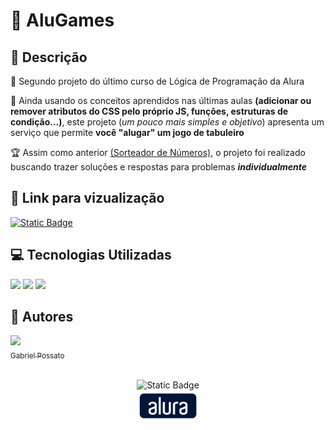 # 📼 AluGames

## 📰 Descrição

💬 Segundo projeto do último curso de Lógica de Programação da Alura

🚩 Ainda usando os conceitos aprendidos nas últimas aulas **(adicionar ou remover atributos do CSS pelo próprio JS, funções, estruturas de condição...)**, este projeto (_um pouco mais simples e objetivo_) apresenta um serviço que permite **você "alugar" um jogo de tabuleiro**

🏆 Assim como anterior <a href = "https://github.com/possatogabriel/SorteadorDeNumeros/tree/main"> (Sorteador de Números)</a>, o projeto foi realizado buscando trazer soluções e respostas para problemas **_individualmente_**

## 🔗 Link para vizualização

<a href = "?"> <img alt="Static Badge" src="https://img.shields.io/badge/Clique aqui-blue?style=for-the-badge"> </a>

## 💻 Tecnologias Utilizadas
<img src="https://cdn.jsdelivr.net/gh/devicons/devicon@latest/icons/javascript/javascript-original.svg" height = "40"/> <img src="https://cdn.jsdelivr.net/gh/devicons/devicon@latest/icons/html5/html5-original.svg" height = "40"/> <img src="https://cdn.jsdelivr.net/gh/devicons/devicon@latest/icons/css3/css3-original.svg" height = "40" />

## 🙋 Autores
[<img loading="lazy" src="https://avatars.githubusercontent.com/u/136634888?v=4" width=80><br> <sub> Gabriel Possato </sub>](https://github.com/possatogabriel)
<br>
<br>
<p align = "center"> <img alt="Static Badge" src="https://img.shields.io/badge/STATUS%20%20%20%20%20%20%20%20%20%20%20%20%20%20%20-concluído-green?style=for-the-badge"> <br/> <img src = "img/alura1.png" height = "50"></p>